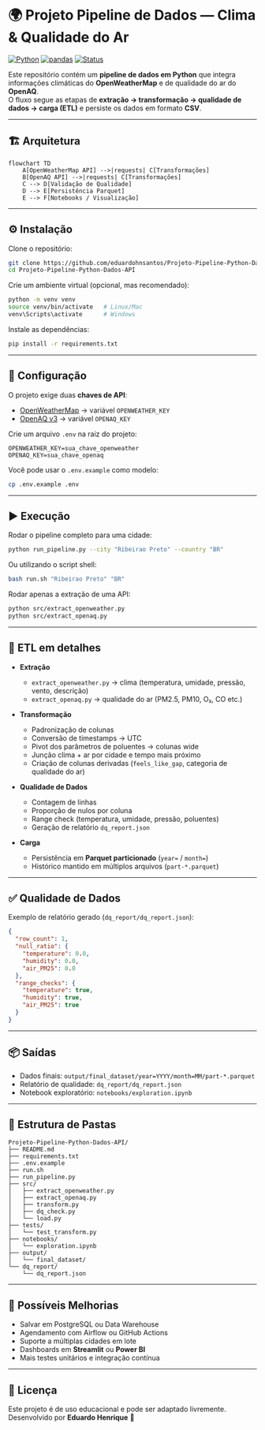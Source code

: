 # 🌍 Projeto Pipeline de Dados — Clima & Qualidade do Ar

[![Python](https://img.shields.io/badge/Python-3.10%2B-blue?logo=python)](https://www.python.org/)
[![pandas](https://img.shields.io/badge/pandas-2.1%2B-yellow?logo=pandas)](https://pandas.pydata.org/)
[![Status](https://img.shields.io/badge/status-em%20desenvolvimento-orange)]()

Este repositório contém um **pipeline de dados em Python** que integra informações climáticas do **OpenWeatherMap** e de qualidade do ar do **OpenAQ**.  
O fluxo segue as etapas de **extração → transformação → qualidade de dados → carga (ETL)** e persiste os dados em formato **CSV**.

---

## 🏗 Arquitetura

```mermaid
flowchart TD
    A[OpenWeatherMap API] -->|requests| C[Transformações]
    B[OpenAQ API] -->|requests| C[Transformações]
    C --> D[Validação de Qualidade]
    D --> E[Persistência Parquet]
    E --> F[Notebooks / Visualização]
```

---

## ⚙️ Instalação

Clone o repositório:

```bash
git clone https://github.com/eduardohnsantos/Projeto-Pipeline-Python-Dados-API.git
cd Projeto-Pipeline-Python-Dados-API
```

Crie um ambiente virtual (opcional, mas recomendado):

```bash
python -m venv venv
source venv/bin/activate   # Linux/Mac
venv\Scripts\activate      # Windows
```

Instale as dependências:

```bash
pip install -r requirements.txt
```

---

## 🔐 Configuração

O projeto exige duas **chaves de API**:

- [OpenWeatherMap](https://openweathermap.org/api) → variável `OPENWEATHER_KEY`
- [OpenAQ v3](https://docs.openaq.org/) → variável `OPENAQ_KEY`

Crie um arquivo `.env` na raiz do projeto:

```dotenv
OPENWEATHER_KEY=sua_chave_openweather
OPENAQ_KEY=sua_chave_openaq
```

Você pode usar o `.env.example` como modelo:

```bash
cp .env.example .env
```

---

## ▶️ Execução

Rodar o pipeline completo para uma cidade:

```bash
python run_pipeline.py --city "Ribeirao Preto" --country "BR"
```

Ou utilizando o script shell:

```bash
bash run.sh "Ribeirao Preto" "BR"
```

Rodar apenas a extração de uma API:

```bash
python src/extract_openweather.py
python src/extract_openaq.py
```

---

## 🔄 ETL em detalhes

- **Extração**  
  - `extract_openweather.py` → clima (temperatura, umidade, pressão, vento, descrição)  
  - `extract_openaq.py` → qualidade do ar (PM2.5, PM10, O₃, CO etc.)  

- **Transformação**  
  - Padronização de colunas  
  - Conversão de timestamps → UTC  
  - Pivot dos parâmetros de poluentes → colunas wide  
  - Junção clima + ar por cidade e tempo mais próximo  
  - Criação de colunas derivadas (`feels_like_gap`, categoria de qualidade do ar)  

- **Qualidade de Dados**  
  - Contagem de linhas  
  - Proporção de nulos por coluna  
  - Range check (temperatura, umidade, pressão, poluentes)  
  - Geração de relatório `dq_report.json`  

- **Carga**  
  - Persistência em **Parquet particionado** (`year=` / `month=`)  
  - Histórico mantido em múltiplos arquivos (`part-*.parquet`)  

---

## ✅ Qualidade de Dados

Exemplo de relatório gerado (`dq_report/dq_report.json`):

```json
{
  "row_count": 1,
  "null_ratio": {
    "temperature": 0.0,
    "humidity": 0.0,
    "air_PM25": 0.0
  },
  "range_checks": {
    "temperature": true,
    "humidity": true,
    "air_PM25": true
  }
}
```

---

## 📦 Saídas

- Dados finais: `output/final_dataset/year=YYYY/month=MM/part-*.parquet`  
- Relatório de qualidade: `dq_report/dq_report.json`  
- Notebook exploratório: `notebooks/exploration.ipynb`  

---

## 📁 Estrutura de Pastas

```
Projeto-Pipeline-Python-Dados-API/
├── README.md
├── requirements.txt
├── .env.example
├── run.sh
├── run_pipeline.py
├── src/
│   ├── extract_openweather.py
│   ├── extract_openaq.py
│   ├── transform.py
│   ├── dq_check.py
│   └── load.py
├── tests/
│   └── test_transform.py
├── notebooks/
│   └── exploration.ipynb
├── output/
│   └── final_dataset/
└── dq_report/
    └── dq_report.json
```

---

## 🚀 Possíveis Melhorias

- Salvar em PostgreSQL ou Data Warehouse  
- Agendamento com Airflow ou GitHub Actions  
- Suporte a múltiplas cidades em lote  
- Dashboards em **Streamlit** ou **Power BI**  
- Mais testes unitários e integração contínua  

---

## 📜 Licença

Este projeto é de uso educacional e pode ser adaptado livremente.  
Desenvolvido por **Eduardo Henrique** 🚀
